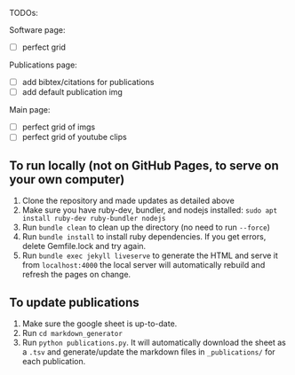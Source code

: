 TODOs:

Software page:
- [ ] perfect grid

Publications page:
- [ ] add bibtex/citations for publications
- [ ] add default publication img

Main page:
- [ ] perfect grid of imgs
- [ ] perfect grid of youtube clips

## To run locally (not on GitHub Pages, to serve on your own computer)

1. Clone the repository and made updates as detailed above
1. Make sure you have ruby-dev, bundler, and nodejs installed: `sudo apt install ruby-dev ruby-bundler nodejs`
1. Run `bundle clean` to clean up the directory (no need to run `--force`)
1. Run `bundle install` to install ruby dependencies. If you get errors, delete Gemfile.lock and try again.
1. Run `bundle exec jekyll liveserve` to generate the HTML and serve it from `localhost:4000` the local server will automatically rebuild and refresh the pages on change.

## To update publications

1. Make sure the google sheet is up-to-date.
1. Run `cd markdown_generator`
1. Run `python publications.py`. It will automatically download the sheet as a `.tsv` and generate/update the markdown files in `_publications/` for each publication.
